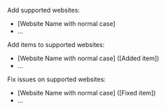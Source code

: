 Add supported websites:

- [Website Name with normal case]
- ...

Add items to supported websites:

- [Website Name with normal case] ([Added item])
- ...

Fix issues on supported websites:

- [Website Name with normal case] ([Fixed item])
- ...